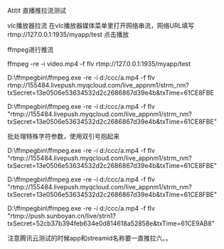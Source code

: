 Atitit 直播推拉流测试


vlc播放器拉流
在vlc播放器媒体菜单里打开网络串流，网络URL填写 rtmp://127.0.0.1:1935/myapp/test 点击播放

ffmpeg进行推流

ffmpeg -re -i video.mp4 -f flv rtmp://127.0.0.1:1935/myapp/test


D:\ffmpegbin\ffmpeg.exe -re -i d:/ccc/a.mp4 -f flv rtmp://155484.livepush.myqcloud.com/live_appnm1/strm_nm?txSecret=13e0506e53634532d2c2686867d39e4b&txTime=61CE8FBE

D:\ffmpegbin\ffmpeg.exe -re -i d:/ccc/a.mp4 -f flv "rtmp://155484.livepush.myqcloud.com/live_appnm1/strm_nm?txSecret=13e0506e53634532d2c2686867d39e4b&txTime=61CE8FBE"

批处理特殊字符参数，使用双引号抱起来

D:\ffmpegbin\ffmpeg.exe -re -i d:/ccc/a.mp4 -f flv "rtmp://155484.livepush.myqcloud.com/live_appnm1/strm_nm?txSecret=13e0506e53634532d2c2686867d39e4b&txTime=61CE8FBE"


D:\ffmpegbin\ffmpeg.exe -re -i d:/ccc/a.mp4 -f flv "rtmp://155484.livepush.myqcloud.com/live_appnm1/strm_nm?txSecret=13e0506e53634532d2c2686867d39e4b&txTime=61CE8FBE"



D:\ffmpegbin\ffmpeg.exe -re -i d:/ccc/a.mp4 -f flv "rtmp://push.sunboyan.cn/live/strn1?txSecret=52cb37b394feb634e0d814618a52858e&txTime=61CE9AB8"

 

注意腾讯云测试的时候app和streamid名称要一直推拉六。。
